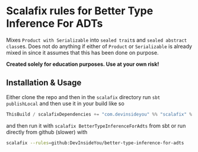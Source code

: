 # Scalafix rules for Better Type Inference For ADTs

Mixes `Product with Serializable` into `sealed trait`s and `sealed abstract class`es. Does not do anything if either of `Product` or `Serializable` is already mixed in since it assumes that this has been done on purpose.

**Created solely for education purposes. Use at your own risk!**

## Installation & Usage
Either clone the repo and then in the `scalafix` directory run `sbt publishLocal` and then use it in your build like so
```scala
ThisBuild / scalafixDependencies += "com.devinsideyou" %% "scalafix" % "0.0.1-SNAPSHOT"
```
and then run it with `scalafix BetterTypeInferenceForAdts` from sbt or run directly from github (slower) with
```bash
scalafix --rules=github:DevInsideYou/better-type-inference-for-adts
```

